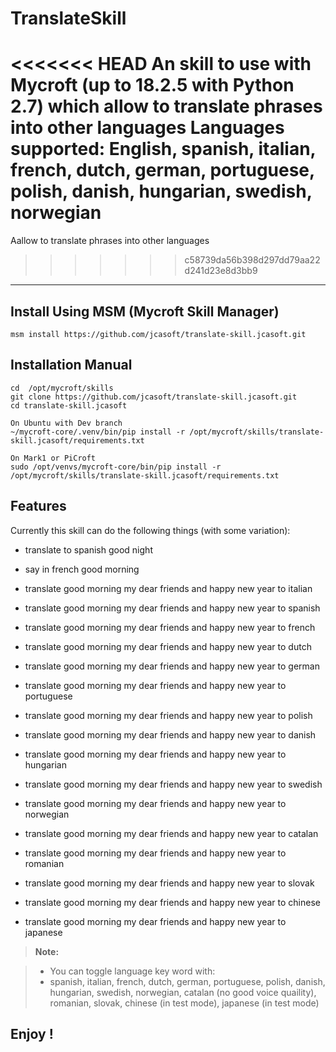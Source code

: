 **TranslateSkill**
===================

<<<<<<< HEAD
An skill to use with Mycroft (up to 18.2.5 with Python 2.7) which allow to translate phrases into other languages
Languages supported: 
English, spanish, italian, french, dutch, german, portuguese, polish, danish, hungarian, swedish, norwegian
=======
Aallow to translate phrases into other languages
>>>>>>> c58739da56b398d297dd79aa22d241d23e8d3bb9

----------


Install Using MSM (Mycroft Skill Manager) 
-------------------

    msm install https://github.com/jcasoft/translate-skill.jcasoft.git


Installation Manual
-------------------

    cd  /opt/mycroft/skills
    git clone https://github.com/jcasoft/translate-skill.jcasoft.git
    cd translate-skill.jcasoft

    On Ubuntu with Dev branch
    ~/mycroft-core/.venv/bin/pip install -r /opt/mycroft/skills/translate-skill.jcasoft/requirements.txt

    On Mark1 or PiCroft
    sudo /opt/venvs/mycroft-core/bin/pip install -r /opt/mycroft/skills/translate-skill.jcasoft/requirements.txt





Features
--------------------

Currently this skill can do the following things (with some variation):

- translate to spanish good night
- say in french good morning

- translate good morning my dear friends and happy new year to italian
- translate good morning my dear friends and happy new year to spanish
- translate good morning my dear friends and happy new year to french
- translate good morning my dear friends and happy new year to dutch
- translate good morning my dear friends and happy new year to german
- translate good morning my dear friends and happy new year to portuguese
- translate good morning my dear friends and happy new year to polish
- translate good morning my dear friends and happy new year to danish
- translate good morning my dear friends and happy new year to hungarian
- translate good morning my dear friends and happy new year to swedish
- translate good morning my dear friends and happy new year to norwegian
- translate good morning my dear friends and happy new year to catalan
- translate good morning my dear friends and happy new year to romanian
- translate good morning my dear friends and happy new year to slovak
- translate good morning my dear friends and happy new year to chinese
- translate good morning my dear friends and happy new year to japanese

> **Note:**

> - You can toggle language key word with:
> - spanish, italian, french, dutch, german, portuguese, polish, danish, hungarian, swedish, norwegian, catalan (no good voice quaility), romanian, slovak, chinese (in test mode), japanese (in test mode)



**Enjoy !**
--------
